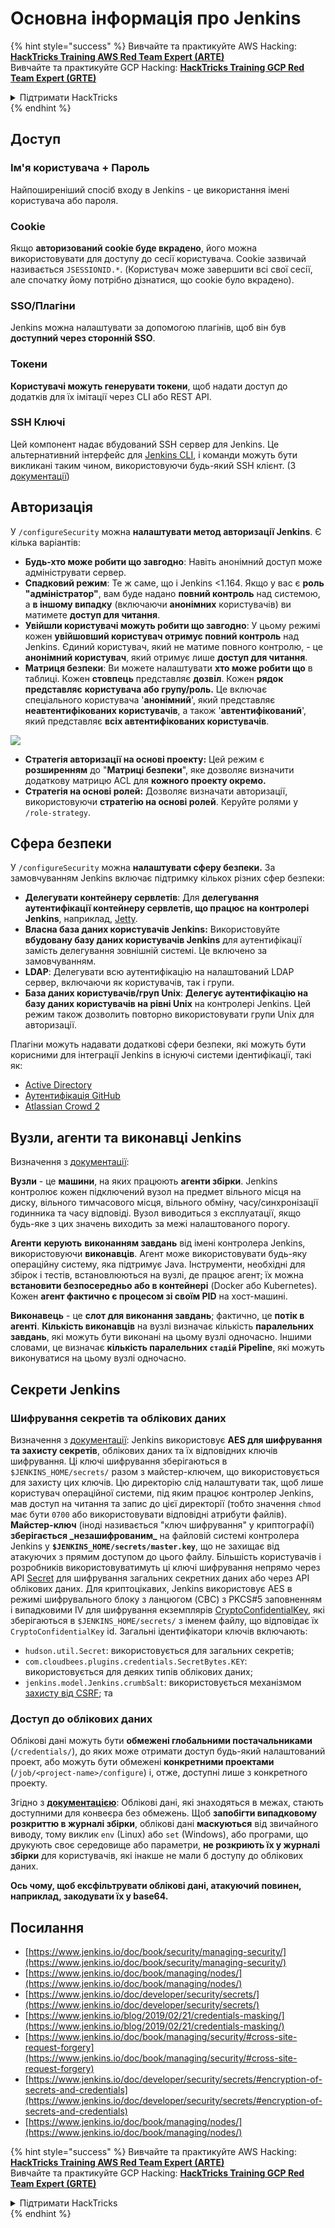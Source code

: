 # Основна інформація про Jenkins

{% hint style="success" %}
Вивчайте та практикуйте AWS Hacking:<img src="../../.gitbook/assets/image (1).png" alt="" data-size="line">[**HackTricks Training AWS Red Team Expert (ARTE)**](https://training.hacktricks.xyz/courses/arte)<img src="../../.gitbook/assets/image (1).png" alt="" data-size="line">\
Вивчайте та практикуйте GCP Hacking: <img src="../../.gitbook/assets/image (2).png" alt="" data-size="line">[**HackTricks Training GCP Red Team Expert (GRTE)**<img src="../../.gitbook/assets/image (2).png" alt="" data-size="line">](https://training.hacktricks.xyz/courses/grte)

<details>

<summary>Підтримати HackTricks</summary>

* Перевірте [**плани підписки**](https://github.com/sponsors/carlospolop)!
* **Приєднуйтесь до** 💬 [**групи Discord**](https://discord.gg/hRep4RUj7f) або [**групи Telegram**](https://t.me/peass) або **слідкуйте** за нами в **Twitter** 🐦 [**@hacktricks\_live**](https://twitter.com/hacktricks\_live)**.**
* **Діліться хакерськими трюками, надсилаючи PR до** [**HackTricks**](https://github.com/carlospolop/hacktricks) та [**HackTricks Cloud**](https://github.com/carlospolop/hacktricks-cloud) репозиторіїв на GitHub.

</details>
{% endhint %}

## Доступ

### Ім'я користувача + Пароль

Найпоширеніший спосіб входу в Jenkins - це використання імені користувача або пароля.

### Cookie

Якщо **авторизований cookie буде вкрадено**, його можна використовувати для доступу до сесії користувача. Cookie зазвичай називається `JSESSIONID.*`. (Користувач може завершити всі свої сесії, але спочатку йому потрібно дізнатися, що cookie було вкрадено).

### SSO/Плагіни

Jenkins можна налаштувати за допомогою плагінів, щоб він був **доступний через сторонній SSO**.

### Токени

**Користувачі можуть генерувати токени**, щоб надати доступ до додатків для їх імітації через CLI або REST API.

### SSH Ключі

Цей компонент надає вбудований SSH сервер для Jenkins. Це альтернативний інтерфейс для [Jenkins CLI](https://www.jenkins.io/doc/book/managing/cli/), і команди можуть бути викликані таким чином, використовуючи будь-який SSH клієнт. (З [документації](https://plugins.jenkins.io/sshd/))

## Авторизація

У `/configureSecurity` можна **налаштувати метод авторизації Jenkins**. Є кілька варіантів:

* **Будь-хто може робити що завгодно**: Навіть анонімний доступ може адмініструвати сервер.
* **Спадковий режим**: Те ж саме, що і Jenkins <1.164. Якщо у вас є **роль "адміністратор"**, вам буде надано **повний контроль** над системою, а **в іншому випадку** (включаючи **анонімних** користувачів) ви матимете **доступ для читання**.
* **Увійшли користувачі можуть робити що завгодно**: У цьому режимі кожен **увійшовший користувач отримує повний контроль** над Jenkins. Єдиний користувач, який не матиме повного контролю, - це **анонімний користувач**, який отримує лише **доступ для читання**.
* **Матриця безпеки**: Ви можете налаштувати **хто може робити що** в таблиці. Кожен **стовпець** представляє **дозвіл**. Кожен **рядок** **представляє** **користувача або групу/роль.** Це включає спеціального користувача '**анонімний**', який представляє **неавтентифікованих користувачів**, а також '**автентифікований**', який представляє **всіх автентифікованих користувачів**.

![](<../../.gitbook/assets/image (149).png>)

* **Стратегія авторизації на основі проекту:** Цей режим є **розширенням** до "**Матриці безпеки**", яке дозволяє визначити додаткову матрицю ACL для **кожного проекту окремо.**
* **Стратегія на основі ролей:** Дозволяє визначати авторизації, використовуючи **стратегію на основі ролей**. Керуйте ролями у `/role-strategy`.

## **Сфера безпеки**

У `/configureSecurity` можна **налаштувати сферу безпеки.** За замовчуванням Jenkins включає підтримку кількох різних сфер безпеки:

* **Делегувати контейнеру сервлетів**: Для **делегування аутентифікації контейнеру сервлетів, що працює на контролері Jenkins**, наприклад, [Jetty](https://www.eclipse.org/jetty/).
* **Власна база даних користувачів Jenkins:** Використовуйте **вбудовану базу даних користувачів Jenkins** для аутентифікації замість делегування зовнішній системі. Це включено за замовчуванням.
* **LDAP**: Делегувати всю аутентифікацію на налаштований LDAP сервер, включаючи як користувачів, так і групи.
* **База даних користувачів/груп Unix**: **Делегує аутентифікацію на базу даних користувачів на рівні Unix** на контролері Jenkins. Цей режим також дозволить повторно використовувати групи Unix для авторизації.

Плагіни можуть надавати додаткові сфери безпеки, які можуть бути корисними для інтеграції Jenkins в існуючі системи ідентифікації, такі як:

* [Active Directory](https://plugins.jenkins.io/active-directory)
* [Аутентифікація GitHub](https://plugins.jenkins.io/github-oauth)
* [Atlassian Crowd 2](https://plugins.jenkins.io/crowd2)

## Вузли, агенти та виконавці Jenkins

Визначення з [документації](https://www.jenkins.io/doc/book/managing/nodes/):

**Вузли** - це **машини**, на яких працюють **агенти збірки**. Jenkins контролює кожен підключений вузол на предмет вільного місця на диску, вільного тимчасового місця, вільного обміну, часу/синхронізації годинника та часу відповіді. Вузол виводиться з експлуатації, якщо будь-яке з цих значень виходить за межі налаштованого порогу.

**Агенти** **керують** **виконанням завдань** від імені контролера Jenkins, використовуючи **виконавців**. Агент може використовувати будь-яку операційну систему, яка підтримує Java. Інструменти, необхідні для збірок і тестів, встановлюються на вузлі, де працює агент; їх можна **встановити безпосередньо або в контейнері** (Docker або Kubernetes). Кожен **агент фактично є процесом зі своїм PID** на хост-машині.

**Виконавець** - це **слот для виконання завдань**; фактично, це **потік в агенті**. **Кількість виконавців** на вузлі визначає кількість **паралельних завдань**, які можуть бути виконані на цьому вузлі одночасно. Іншими словами, це визначає **кількість паралельних `стадій` Pipeline**, які можуть виконуватися на цьому вузлі одночасно.

## Секрети Jenkins

### Шифрування секретів та облікових даних

Визначення з [документації](https://www.jenkins.io/doc/developer/security/secrets/#encryption-of-secrets-and-credentials): Jenkins використовує **AES для шифрування та захисту секретів**, облікових даних та їх відповідних ключів шифрування. Ці ключі шифрування зберігаються в `$JENKINS_HOME/secrets/` разом з майстер-ключем, що використовується для захисту цих ключів. Цю директорію слід налаштувати так, щоб лише користувач операційної системи, під яким працює контролер Jenkins, мав доступ на читання та запис до цієї директорії (тобто значення `chmod` має бути `0700` або використовувати відповідні атрибути файлів). **Майстер-ключ** (іноді називається "ключ шифрування" у криптографії) **зберігається \_незашифрованим\_** на файловій системі контролера Jenkins у **`$JENKINS_HOME/secrets/master.key`**, що не захищає від атакуючих з прямим доступом до цього файлу. Більшість користувачів і розробників використовуватимуть ці ключі шифрування непрямо через API [Secret](https://javadoc.jenkins.io/byShortName/Secret) для шифрування загальних секретних даних або через API облікових даних. Для криптоцікавих, Jenkins використовує AES в режимі шифрувального блоку з ланцюгом (CBC) з PKCS#5 заповненням і випадковими IV для шифрування екземплярів [CryptoConfidentialKey](https://javadoc.jenkins.io/byShortName/CryptoConfidentialKey), які зберігаються в `$JENKINS_HOME/secrets/` з іменем файлу, що відповідає їх `CryptoConfidentialKey` id. Загальні ідентифікатори ключів включають:

* `hudson.util.Secret`: використовується для загальних секретів;
* `com.cloudbees.plugins.credentials.SecretBytes.KEY`: використовується для деяких типів облікових даних;
* `jenkins.model.Jenkins.crumbSalt`: використовується механізмом [захисту від CSRF](https://www.jenkins.io/doc/book/managing/security/#cross-site-request-forgery); та

### Доступ до облікових даних

Облікові дані можуть бути **обмежені глобальними постачальниками** (`/credentials/`), до яких може отримати доступ будь-який налаштований проект, або можуть бути обмежені **конкретними проектами** (`/job/<project-name>/configure`) і, отже, доступні лише з конкретного проекту.

Згідно з [**документацією**](https://www.jenkins.io/blog/2019/02/21/credentials-masking/): Облікові дані, які знаходяться в межах, стають доступними для конвеєра без обмежень. Щоб **запобігти випадковому розкриттю в журналі збірки**, облікові дані **маскуються** від звичайного виводу, тому виклик `env` (Linux) або `set` (Windows), або програми, що друкують своє середовище або параметри, **не розкриють їх у журналі збірки** для користувачів, які інакше не мали б доступу до облікових даних.

**Ось чому, щоб ексфільтрувати облікові дані, атакуючий повинен, наприклад, закодувати їх у base64.**

## Посилання

* [https://www.jenkins.io/doc/book/security/managing-security/](https://www.jenkins.io/doc/book/security/managing-security/)
* [https://www.jenkins.io/doc/book/managing/nodes/](https://www.jenkins.io/doc/book/managing/nodes/)
* [https://www.jenkins.io/doc/developer/security/secrets/](https://www.jenkins.io/doc/developer/security/secrets/)
* [https://www.jenkins.io/blog/2019/02/21/credentials-masking/](https://www.jenkins.io/blog/2019/02/21/credentials-masking/)
* [https://www.jenkins.io/doc/book/managing/security/#cross-site-request-forgery](https://www.jenkins.io/doc/book/managing/security/#cross-site-request-forgery)
* [https://www.jenkins.io/doc/developer/security/secrets/#encryption-of-secrets-and-credentials](https://www.jenkins.io/doc/developer/security/secrets/#encryption-of-secrets-and-credentials)
* [https://www.jenkins.io/doc/book/managing/nodes/](https://www.jenkins.io/doc/book/managing/nodes/)

{% hint style="success" %}
Вивчайте та практикуйте AWS Hacking:<img src="../../.gitbook/assets/image (1).png" alt="" data-size="line">[**HackTricks Training AWS Red Team Expert (ARTE)**](https://training.hacktricks.xyz/courses/arte)<img src="../../.gitbook/assets/image (1).png" alt="" data-size="line">\
Вивчайте та практикуйте GCP Hacking: <img src="../../.gitbook/assets/image (2).png" alt="" data-size="line">[**HackTricks Training GCP Red Team Expert (GRTE)**<img src="../../.gitbook/assets/image (2).png" alt="" data-size="line">](https://training.hacktricks.xyz/courses/grte)

<details>

<summary>Підтримати HackTricks</summary>

* Перевірте [**плани підписки**](https://github.com/sponsors/carlospolop)!
* **Приєднуйтесь до** 💬 [**групи Discord**](https://discord.gg/hRep4RUj7f) або [**групи Telegram**](https://t.me/peass) або **слідкуйте** за нами в **Twitter** 🐦 [**@hacktricks\_live**](https://twitter.com/hacktricks\_live)**.**
* **Діліться хакерськими трюками, надсилаючи PR до** [**HackTricks**](https://github.com/carlospolop/hacktricks) та [**HackTricks Cloud**](https://github.com/carlospolop/hacktricks-cloud) репозиторіїв на GitHub.

</details>
{% endhint %}

